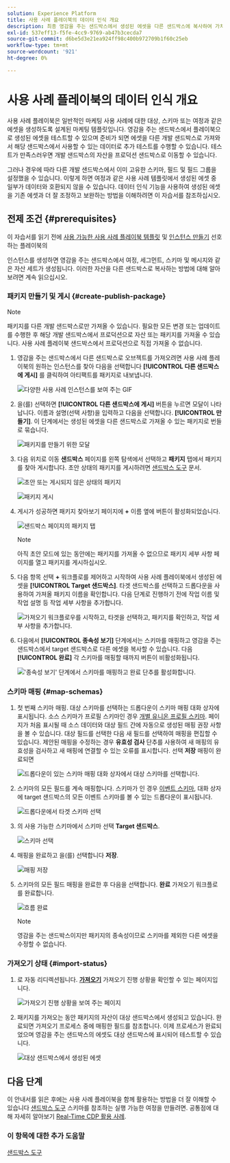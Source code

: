 ```yaml
---
solution: Experience Platform
title: 사용 사례 플레이북의 데이터 인식 개요
description: 최종 영감을 주는 샌드박스에서 생성된 에셋을 다른 샌드박스에 복사하여 가치 실현 시간을 단축하는 방법에 대해 알아봅니다.
exl-id: 537eff13-f5fe-4cc9-9769-ab47b3cecda7
source-git-commit: d6be5d3e21ea924ff98c400b972709b1f60c25eb
workflow-type: tm+mt
source-wordcount: '921'
ht-degree: 0%

---
```


# 사용 사례 플레이북의 데이터 인식 개요

사용 사례 플레이북은 일반적인 마케팅 사용 사례에 대한 대상, 스키마 또는 여정과 같은 에셋을 생성하도록 설계된 마케팅 템플릿입니다. 영감을 주는 샌드박스에서 플레이북으로 생성된 에셋을 테스트할 수 있으며 준비가 되면 에셋을 다른 개발 샌드박스로 가져와서 해당 샌드박스에서 사용할 수 있는 데이터로 추가 테스트를 수행할 수 있습니다. 테스트가 만족스러우면 개발 샌드박스의 자산을 프로덕션 샌드박스로 이동할 수 있습니다.

그러나 경우에 따라 다른 개발 샌드박스에서 이미 고유한 스키마, 필드 및 필드 그룹을 설정했을 수 있습니다. 이렇게 하면 여정과 같은 사용 사례 템플릿에서 생성된 에셋 중 일부가 데이터와 호환되지 않을 수 있습니다. 데이터 인식 기능을 사용하여 생성된 에셋을 기존 에셋과 더 잘 조정하고 보완하는 방법을 이해하려면 이 자습서를 참조하십시오.

## 전제 조건 {#prerequisites}

이 자습서를 읽기 전에 [사용 가능한 사용 사례 플레이북 템플릿](/help/use-case-playbooks/playbooks/discover.md#search-and-filter) 및 [인스턴스 만들기](/help/use-case-playbooks/playbooks/create-share-reuse.md) 선호하는 플레이북의

인스턴스를 생성하면 영감을 주는 샌드박스에서 여정, 세그먼트, 스키마 및 메시지와 같은 자산 세트가 생성됩니다. 이러한 자산을 다른 샌드박스로 복사하는 방법에 대해 알아보려면 계속 읽으십시오.

### 패키지 만들기 및 게시 {#create-publish-package}

>[!NOTE]
>
> 패키지를 다른 개발 샌드박스로만 가져올 수 있습니다. 필요한 모든 변경 또는 업데이트를 수행한 후 해당 개발 샌드박스에서 프로덕션으로 자산 또는 패키지를 가져올 수 있습니다. 사용 사례 플레이북 샌드박스에서 프로덕션으로 직접 가져올 수 없습니다.

1. 영감을 주는 샌드박스에서 다른 샌드박스로 오브젝트를 가져오려면 사용 사례 플레이북의 원하는 인스턴스를 찾아 다음을 선택합니다 **[!UICONTROL 다른 샌드박스에 게시]** 를 클릭하여 아티팩트를 패키지로 내보냅니다.

   ![다양한 사용 사례 인스턴스를 보여 주는 GIF](/help/use-case-playbooks/assets/playbooks/data-awareness/browse-to-existing-instances-of-playbook.gif)

2. 을(를) 선택하면 **[!UICONTROL 다른 샌드박스에 게시]** 버튼을 누르면 모달이 나타납니다. 이름과 설명(선택 사항)을 입력하고 다음을 선택합니다. **[!UICONTROL 만들기]**. 이 단계에서는 생성된 에셋을 다른 샌드박스로 가져올 수 있는 패키지로 번들로 묶습니다.

   ![패키지를 만들기 위한 모달](/help/use-case-playbooks/assets/playbooks/data-awareness/create-package-modal.png)

3. 다음 위치로 이동 **샌드박스** 페이지를 왼쪽 탐색에서 선택하고 **패키지** 탭에서 패키지를 찾아 게시합니다. 초안 상태의 패키지를 게시하려면 [샌드박스 도구](/help/sandboxes/ui/sandbox-tooling.md#add-an-object-to-an-existing-package-and-publish) 문서.

   ![초안 또는 게시되지 않은 상태의 패키지](/help/use-case-playbooks/assets/playbooks/data-awareness/draft-mode.png)

   ![패키지 게시](/help/use-case-playbooks/assets/playbooks/data-awareness/publish-draft.png)

4. 게시가 성공하면 패키지 찾아보기 페이지에 **+** 이름 옆에 버튼이 활성화되었습니다.

   ![샌드박스 페이지의 패키지 탭](/help/use-case-playbooks/assets/playbooks/data-awareness/packages.png)

   >[!NOTE]
   >
   > 아직 초안 모드에 있는 동안에는 패키지를 가져올 수 없으므로 패키지 세부 사항 페이지를 열고 패키지를 게시하십시오.

5. 다음 항목 선택 **+** 워크플로를 제어하고 시작하여 사용 사례 플레이북에서 생성된 에셋을 **[!UICONTROL Target 샌드박스]**. 타겟 샌드박스를 선택하고 드롭다운을 사용하여 가져올 패키지 이름을 확인합니다. 다음 단계로 진행하기 전에 작업 이름 및 작업 설명 등 작업 세부 사항을 추가합니다.

   ![가져오기 워크플로우를 시작하고, 타겟을 선택하고, 패키지를 확인하고, 작업 세부 사항을 추가합니다.](/help/use-case-playbooks/assets/playbooks/data-awareness/import-package-import-settings.png)

6. 다음에서 **[!UICONTROL 종속성 보기]** 단계에서는 스키마를 매핑하고 영감을 주는 샌드박스에서 target 샌드박스로 다른 에셋을 복사할 수 있습니다. 다음 **[!UICONTROL 완료]** 각 스키마를 매핑할 때까지 버튼이 비활성화됩니다.

   ![&#39;종속성 보기&#39; 단계에서 스키마를 매핑하고 완료 단추를 활성화합니다.](/help/use-case-playbooks/assets/playbooks/data-awareness/import-package-view-dependencies.png)

### 스키마 매핑 {#map-schemas}

1. 첫 번째 스키마 매핑. 대상 스키마를 선택하는 드롭다운이 스키마 매핑 대화 상자에 표시됩니다. 소스 스키마가 프로필 스키마인 경우 [개별 유니온 프로필 스키마](/help/xdm/classes/individual-profile.md). 페이지가 처음 표시될 때 소스 데이터와 대상 필드 간에 자동으로 생성된 매핑 권장 사항을 볼 수 있습니다. 대상 필드를 선택한 다음 새 필드를 선택하여 매핑을 편집할 수 있습니다. 제안된 매핑을 수정하는 경우 **유효성 검사** 단추를 사용하여 새 매핑의 유효성을 검사하고 새 매핑에 연결할 수 있는 오류를 표시합니다. 선택 **저장** 매핑이 완료되면

   ![드롭다운이 있는 스키마 매핑 대화 상자에서 대상 스키마를 선택합니다.](/help/use-case-playbooks/assets/playbooks/data-awareness/map-to-existing-fields.png)

2. 스키마의 모든 필드를 계속 매핑합니다. 스키마가 인 경우 [이벤트 스키마](/help/xdm/classes/experienceevent.md), 대화 상자에 target 샌드박스의 모든 이벤트 스키마를 볼 수 있는 드롭다운이 표시됩니다.

   ![드롭다운에서 타겟 스키마 선택](/help/use-case-playbooks/assets/playbooks/data-awareness/map-to-event-schema.png)

3. 의 사용 가능한 스키마에서 스키마 선택 **Target 샌드박스**.

   ![스키마 선택](/help/use-case-playbooks/assets/playbooks/data-awareness/map-to-available-schemas.png)

4. 매핑을 완료하고 을(를) 선택합니다 **저장**.

   ![매핑 저장](/help/use-case-playbooks/assets/playbooks/data-awareness/map-to-existing-modal.png)

5. 스키마의 모든 필드 매핑을 완료한 후 다음을 선택합니다. **완료** 가져오기 워크플로를 완료합니다.

   ![흐름 완료](/help/use-case-playbooks/assets/playbooks/data-awareness/complete-flow.png)

   >[!NOTE]
   >
   > 영감을 주는 샌드박스이지만 패키지의 종속성이므로 스키마를 제외한 다른 에셋을 수정할 수 없습니다.

### 가져오기 상태 {#import-status}

1. 로 자동 리디렉션됩니다. [**가져오기**](/help/sandboxes/ui/sandbox-tooling.md#view-import-details) 가져오기 진행 상황을 확인할 수 있는 페이지입니다.

   ![가져오기 진행 상황을 보여 주는 페이지](/help/use-case-playbooks/assets/playbooks/data-awareness/import-progress.png)

2. 패키지를 가져오는 동안 패키지의 자산이 대상 샌드박스에서 생성되고 있습니다. 완료되면 가져오기 프로세스 중에 매핑한 필드를 참조합니다. 이제 프로세스가 완료되었으며 영감을 주는 샌드박스의 에셋도 대상 샌드박스에 표시되어 테스트할 수 있습니다.

   ![대상 샌드박스에서 생성된 에셋](/help/use-case-playbooks/assets/playbooks/data-awareness/packages.png)

## 다음 단계

이 안내서를 읽은 후에는 사용 사례 플레이북을 함께 활용하는 방법을 더 잘 이해할 수 있습니다 [샌드박스 도구](/help/sandboxes/ui/sandbox-tooling.md#monitor-import-jobs-and-view-import-objects-details) 스키마를 참조하는 실행 가능한 여정을 만들려면. 공통점에 대해 자세히 알아보기 [Real-Time CDP 활용 사례](/help/rtcdp/use-case-guides/intelligent-re-engagement/intelligent-re-engagement.md).

### 이 항목에 대한 추가 도움말

[샌드박스 도구](/help/sandboxes/ui/sandbox-tooling.md)

